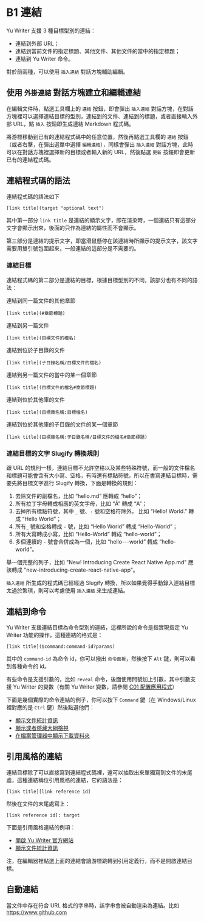 # B1 連結

Yu Writer 支援 3 種目標型別的連結：

* 連結到外部 URL；
* 連結到當前文件的指定標題、其他文件、其他文件的當中的指定標題；
* 連結到 Yu Writer 命令。

對於前兩種，可以使用 `插入連結` 對話方塊輔助編輯。

## 使用 `外掛連結` 對話方塊建立和編輯連結

在編輯文件時，點選工具欄上的 `連結` 按鈕，即會彈出 `插入連結` 對話方塊，在對話方塊裡可以選擇連結目標的型別，連結到的文件、連結到的標題，或者直接輸入外部 URL，點 `插入` 按鈕即生成連結 Markdown 程式碼。

將游標移動到已有的連結程式碼中的任意位置，然後再點選工具欄的 `連結` 按鈕（或者右擊，在彈出選單中選擇 `編輯連結`），同樣會彈出 `插入連結` 對話方塊，此時可以在對話方塊裡選擇新的目標或者輸入新的 URL，然後點選 `更新` 按鈕即會更新已有的連結程式碼。

## 連結程式碼的語法

連結程式碼的語法如下

    [link title](target "optional text")

其中第一部分 `link title` 是連結的顯示文字，即在渲染時，一個連結只有這部分文字會顯示出來，後面的只作為連結的屬性而不會顯示。

第三部分是連結的提示文字，即當滑鼠懸停在該連結時所顯示的提示文字，該文字需要用雙引號包圍起來，一般連結的這部分是不需要的。

### 連結目標

連結程式碼的第二部分是連結的目標，根據目標型別的不同，該部分也有不同的語法：

連結到同一篇文件的其他章節

    [link title](#章節標題)

連結到另一篇文件

    [link title](目標文件的檔名)

連結到位於子目錄的文件

    [link title](子目錄名稱/目標文件的檔名)

連結到另一篇文件的當中的某一個章節

    [link title](目標文件的檔名#章節標題)

連結到位於其他庫的文件

    [link title](目標庫名稱:目標檔名)

連結到位於其他庫的子目錄的文件的某一個章節

    [link title](目標庫名稱:子目錄名稱/目標文件的檔名#章節標題)

### 連結目標的文字 Slugify 轉換規則

跟 URL 的規則一樣，連結目標不允許空格以及某些特殊符號，而一般的文件檔名和標題可能會含有大小寫、空格，有時還有標點符號，所以在書寫連結目標時，需要先將目標文字進行 Slugify 轉換，下面是轉換的規則：

1. 去除文件的副檔名，比如 “hello.md” 應轉成 “hello”；
2. 所有拉丁字母轉成相應的英文字母，比如 “Á” 轉成 “A”；
3. 去掉所有標點符號，其中 `_` 號、`-` 號和空格符除外， 比如 “Hello! World.” 轉成 “Hello World”；
4. 所有`_` 號和空格轉成 `-` 號，比如 “Hello World” 轉成 “Hello-World”；
5. 所有大寫轉成小寫，比如 “Hello-World” 轉成 “hello-world”；
6. 多個連續的 `-` 號會合併成為一個，比如 “hello---world” 轉成 “hello-world”。

舉一個完整的列子，比如 "New! Introducing Create React Native App.md" 應該轉成 "new-introducing-create-react-native-app"。

`插入連結` 所生成的程式碼已經經過 Slugify 轉換，所以如果覺得手動錄入連結目標太過於繁瑣，則可以考慮使用 `插入連結` 來生成連結。

## 連結到命令

Yu Writer 支援連結目標為命令型別的連結，這裡所說的命令是指實現指定 Yu Writer 功能的操作，這種連結的格式是：

    [link title]($command:command-id?params)

其中的 `command-id` 為命令 id，你可以撥出 `命令面板`，然後按下 `Alt` 鍵，則可以看到各種命令的 id。

有些命令是支援引數的，比如 `reveal` 命令，後面使用問號加上引數，其中引數支援 Yu Writer 的變數（有關 Yu Writer 變數，請參閱 [C01 配置應用程式](c01-配置應用程式)）

下面是幾個實際的命令連結的例子，你可以按下 `Command` 鍵（在 Windows/Linux 裡對應的是 `Ctrl` 鍵）然後點選他們：

* [顯示文件統計資訊]($command:statistics)
* [顯示或者隱藏大綱檢視]($command:toggle-outline)
* [在檔案管理器中顯示下載資料夾]($command:reveal?${env.path.downloads})

## 引用風格的連結

連結目標除了可以直接寫到連結程式碼裡，還可以抽取出來單獨寫到文件的末尾處，這種連結稱位引用風格的連結，它的語法是：

    [link title][link reference id]

然後在文件的末尾處寫上：

    [link reference id]: target

下面是引用風格連結的例項：

* [開啟 Yu Writer 官方網站][yu-writer-site]
* [顯示文件統計資訊][statistics]

注，在編輯器裡點選上面的連結會讓游標跳轉到引用定義行，而不是開啟連結目標。

## 自動連結

當文件中存在符合 URL 格式的字串時，該字串會被自動渲染為連結。比如 https://www.github.com

[yu-writer-site]: https://ivarptr.github.io/yu-writer.site/
[statistics]: $command:statistics